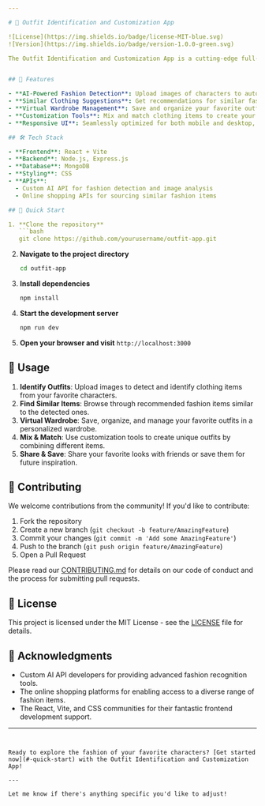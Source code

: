 ```yaml
---

# 👗 Outfit Identification and Customization App

![License](https://img.shields.io/badge/license-MIT-blue.svg)
![Version](https://img.shields.io/badge/version-1.0.0-green.svg)

The Outfit Identification and Customization App is a cutting-edge full-stack web application designed to help users identify and customize the outfits of their favorite characters from TV shows, movies, games, and more. Using AI-driven image recognition, the app detects specific fashion items and suggests similar options available online. Users can create and manage a personalized wardrobe, mix and match styles, and save their favorite looks—all within an intuitive and responsive interface.


## 🎨 Features

- **AI-Powered Fashion Detection**: Upload images of characters to automatically identify and highlight their clothing items.
- **Similar Clothing Suggestions**: Get recommendations for similar fashion pieces available online from various stores.
- **Virtual Wardrobe Management**: Save and organize your favorite outfits in a virtual wardrobe for easy access.
- **Customization Tools**: Mix and match clothing items to create your own unique looks.
- **Responsive UI**: Seamlessly optimized for both mobile and desktop, offering a smooth experience across devices.

## 🛠 Tech Stack

- **Frontend**: React + Vite
- **Backend**: Node.js, Express.js
- **Database**: MongoDB
- **Styling**: CSS
- **APIs**:
  - Custom AI API for fashion detection and image analysis
  - Online shopping APIs for sourcing similar fashion items

## 🚀 Quick Start

1. **Clone the repository**
   ```bash
   git clone https://github.com/yourusername/outfit-app.git
   ```

2. **Navigate to the project directory**
   ```bash
   cd outfit-app
   ```

3. **Install dependencies**
   ```bash
   npm install
   ```

4. **Start the development server**
   ```bash
   npm run dev
   ```

5. **Open your browser and visit** `http://localhost:3000`

## 🎯 Usage

1. **Identify Outfits**: Upload images to detect and identify clothing items from your favorite characters.
2. **Find Similar Items**: Browse through recommended fashion items similar to the detected ones.
3. **Virtual Wardrobe**: Save, organize, and manage your favorite outfits in a personalized wardrobe.
4. **Mix & Match**: Use customization tools to create unique outfits by combining different items.
5. **Share & Save**: Share your favorite looks with friends or save them for future inspiration.

## 🤝 Contributing

We welcome contributions from the community! If you'd like to contribute:

1. Fork the repository
2. Create a new branch (`git checkout -b feature/AmazingFeature`)
3. Commit your changes (`git commit -m 'Add some AmazingFeature'`)
4. Push to the branch (`git push origin feature/AmazingFeature`)
5. Open a Pull Request

Please read our [CONTRIBUTING.md](CONTRIBUTING.md) for details on our code of conduct and the process for submitting pull requests.

## 📄 License

This project is licensed under the MIT License - see the [LICENSE](LICENSE) file for details.

## 🙏 Acknowledgments

- Custom AI API developers for providing advanced fashion recognition tools.
- The online shopping platforms for enabling access to a diverse range of fashion items.
- The React, Vite, and CSS communities for their fantastic frontend development support.

---
```


Ready to explore the fashion of your favorite characters? [Get started now](#-quick-start) with the Outfit Identification and Customization App!

--- 

Let me know if there's anything specific you'd like to adjust!
